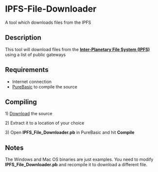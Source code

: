 # IPFS-File-Downloader
A tool which downloads files from the IPFS

<h2>Description</h2>
<p>This tool will download files from the <a href="https://ipfs.io" title="Inter-Planetary File System (IPFS)"><b>Inter-Planetary File System (IPFS)</b></a> using a list of public gateways
</p>

<h2>Requirements</h2>
<ul>
<li>Internet connection</li>
<li><a href="https://www.purebasic.com/">PureBasic</a> to compile the source</li>
</ul>

<h2>Compiling</h2>
<p> 1) <a href="https://github.com/99fk/IPFS-File-Downloader/archive/master.zip">Download</a> the source</p>
<p> 2) Extract it to a location of your choice</p>
<p> 3) Open <b>IPFS_File_Downloader.pb</b> in PureBasic and hit <b>Compile</b></p>


<h2>Notes</h2>

<p>The Windows and Mac OS binaries are just examples. You need to modify <b>IPFS_File_Downloader.pb</b> and recompile it to download a different file.</p>

